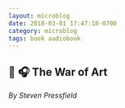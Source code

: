 ```yaml
---
layout: microblog
date: 2018-03-01 17:47:18-0700
category: microblog
tags: book audiobook
---
```

## 📖 🎧 The War of Art
*By Steven Pressfield*
